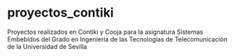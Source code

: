 # proyectos_contiki
Proyectos realizados en Contiki y Cooja para la asignatura Sistemas Embebidos del Grado en Ingeniería de las Tecnologías de Telecomunicación de la Universidad de Sevilla
